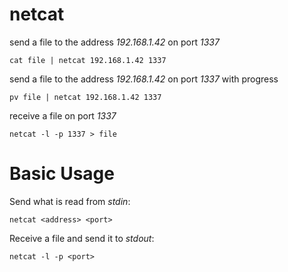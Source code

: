 # netcat

send a file to the address *192.168.1.42* on port *1337*

    cat file | netcat 192.168.1.42 1337

send a file to the address *192.168.1.42* on port *1337* with progress

    pv file | netcat 192.168.1.42 1337

receive a file on port *1337*

    netcat -l -p 1337 > file



# Basic Usage

Send what is read from *stdin*:

    netcat <address> <port>

Receive a file and send it to *stdout*:

    netcat -l -p <port>


